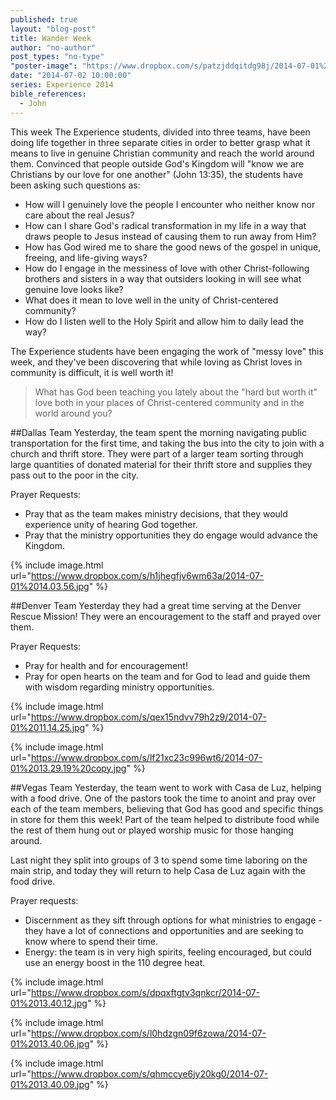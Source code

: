 ```yaml
---
published: true
layout: "blog-post"
title: Wander Week
author: "no-author"
post_types: "no-type"
"poster-image": "https://www.dropbox.com/s/patzjddqitdg98j/2014-07-01%2013.35.29.jpg"
date: "2014-07-02 10:00:00"
series: Experience 2014
bible_references: 
  - John
---
```


This week The Experience students, divided into three teams, have been doing life together in three separate cities in order to better grasp what it means to live in genuine Christian community and reach the world around them.  Convinced that people outside God's Kingdom will "know we are Christians by our love for one another" (John 13:35), the students have been asking such questions as:  

- How will I genuinely love the people I encounter who neither know nor care about the real Jesus?  
- How can I share God's radical transformation in my life in a way that draws people to Jesus instead of causing them to run away from Him?   
- How has God wired me to share the good news of the gospel in unique, freeing, and life-giving ways?  
- How do I engage in the messiness of love with other Christ-following brothers and sisters in a way that outsiders looking in will see what genuine love looks like?
- What does it mean to love well in the unity of Christ-centered community? 
- How do I listen well to the Holy Spirit and allow him to daily lead the way? 

The Experience students have been engaging the work of "messy love" this week, and they've been discovering that while loving as Christ loves in community is difficult, it is well worth it!
 
>What has God been teaching you lately about the "hard but worth it" love both in your places of Christ-centered community and in the world around you? 

##Dallas Team
Yesterday, the team spent the morning navigating public transportation for the first time, and taking the bus into the city to join with a church and thrift store. They were part of a larger team sorting through large quantities of donated material for their thrift store and supplies they pass out to the poor in the city.

Prayer Requests:
- Pray that as the team makes ministry decisions, that they would experience unity of hearing God together. 
- Pray that the ministry opportunities they do engage would advance the Kingdom.

{% include image.html url="https://www.dropbox.com/s/h1jhegfjv6wm63a/2014-07-01%2014.03.56.jpg" %}

##Denver Team
Yesterday they had a great time serving at the Denver Rescue Mission! They were an encouragement to the staff and prayed over them.

Prayer Requests:
- Pray for health and for encouragement!
- Pray for open hearts on the team and for God to lead and guide them with wisdom regarding ministry opportunities.

{% include image.html url="https://www.dropbox.com/s/qex15ndvv79h2z9/2014-07-01%2011.14.25.jpg" %}

{% include image.html url="https://www.dropbox.com/s/lf21xc23c996wt6/2014-07-01%2013.29.19%20copy.jpg" %}

##Vegas Team
Yesterday, the team went to work with Casa de Luz, helping with a food drive.  One of the pastors took the time to anoint and pray over each of the team members, believing that God has good and specific things in store for them this week!  Part of the team helped to distribute food while the rest of them hung out or played worship music for those hanging around.

Last night they split into groups of 3 to spend some time laboring on the main strip, and today they will return to help Casa de Luz again with the food drive. 

Prayer requests:
- Discernment as they sift through options for what ministries to engage - they have a lot of connections and opportunities and are seeking to know where to spend their time. 
- Energy: the team is in very high spirits, feeling encouraged, but could use an energy boost in the 110 degree heat.

{% include image.html url="https://www.dropbox.com/s/dpqxftgtv3qnkcr/2014-07-01%2013.40.12.jpg" %}

{% include image.html url="https://www.dropbox.com/s/l0hdzgn09f6zowa/2014-07-01%2013.40.06.jpg" %}

{% include image.html url="https://www.dropbox.com/s/qhmccye6jy20kg0/2014-07-01%2013.40.09.jpg" %}